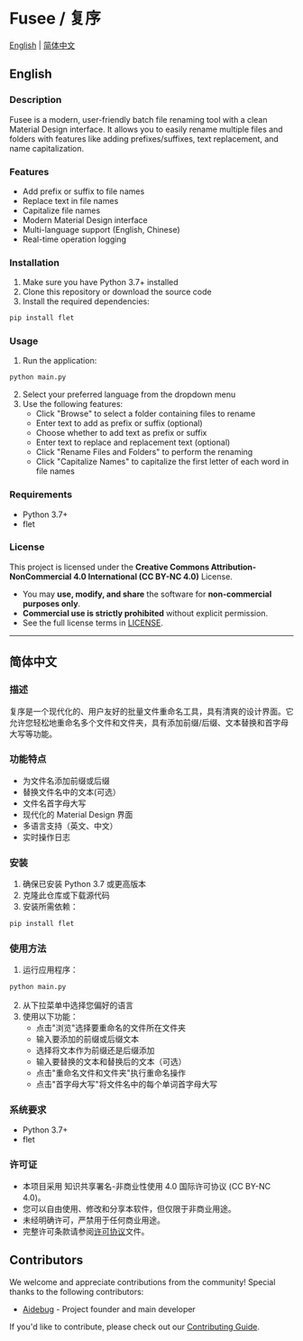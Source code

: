 # Fusee / 复序

[English](#english) | [简体中文](#简体中文)

## English

### Description
Fusee is a modern, user-friendly batch file renaming tool with a clean Material Design interface. It allows you to easily rename multiple files and folders with features like adding prefixes/suffixes, text replacement, and name capitalization.

### Features
- Add prefix or suffix to file names
- Replace text in file names
- Capitalize file names
- Modern Material Design interface
- Multi-language support (English, Chinese)
- Real-time operation logging

### Installation
1. Make sure you have Python 3.7+ installed
2. Clone this repository or download the source code
3. Install the required dependencies:
```bash
pip install flet
```

### Usage
1. Run the application:
```bash
python main.py
```
2. Select your preferred language from the dropdown menu
3. Use the following features:
   - Click "Browse" to select a folder containing files to rename
   - Enter text to add as prefix or suffix (optional)
   - Choose whether to add text as prefix or suffix
   - Enter text to replace and replacement text (optional)
   - Click "Rename Files and Folders" to perform the renaming
   - Click "Capitalize Names" to capitalize the first letter of each word in file names

### Requirements
- Python 3.7+
- flet

### License  
This project is licensed under the **Creative Commons Attribution-NonCommercial 4.0 International (CC BY-NC 4.0)** License.  
- You may **use, modify, and share** the software for **non-commercial purposes only**.  
- **Commercial use is strictly prohibited** without explicit permission.  
- See the full license terms in [LICENSE](LICENSE).  


---

## 简体中文

### 描述
复序是一个现代化的、用户友好的批量文件重命名工具，具有清爽的设计界面。它允许您轻松地重命名多个文件和文件夹，具有添加前缀/后缀、文本替换和首字母大写等功能。

### 功能特点
- 为文件名添加前缀或后缀
- 替换文件名中的文本(可选）
- 文件名首字母大写
- 现代化的 Material Design 界面
- 多语言支持（英文、中文）
- 实时操作日志

### 安装
1. 确保已安装 Python 3.7 或更高版本
2. 克隆此仓库或下载源代码
3. 安装所需依赖：
```bash
pip install flet
```

### 使用方法
1. 运行应用程序：
```bash
python main.py
```
2. 从下拉菜单中选择您偏好的语言
3. 使用以下功能：
   - 点击"浏览"选择要重命名的文件所在文件夹
   - 输入要添加的前缀或后缀文本
   - 选择将文本作为前缀还是后缀添加
   - 输入要替换的文本和替换后的文本（可选）
   - 点击"重命名文件和文件夹"执行重命名操作
   - 点击"首字母大写"将文件名中的每个单词首字母大写

### 系统要求
- Python 3.7+
- flet 

### 许可证
- 本项目采用 知识共享署名-非商业性使用 4.0 国际许可协议 (CC BY-NC 4.0)。
- 您可以自由使用、修改和分享本软件，但仅限于非商业用途。
- 未经明确许可，严禁用于任何商业用途。
- 完整许可条款请参阅[许可协议](LICENSE_CH)文件。

## Contributors

We welcome and appreciate contributions from the community! Special thanks to the following contributors:

- [Aidebug](https://github.com/Edwardd02)  - Project founder and main developer

If you'd like to contribute, please check out our [Contributing Guide](CONTRIBUTING.md).
